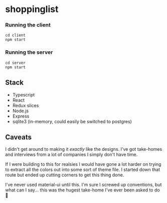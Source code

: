# shoppinglist

### Running the client

```
cd client
npm start
```

### Running the server

```
cd server
npm start
```

## Stack

- Typescript
- React
- Redux slices
- Node.js
- Express
- sqlite3 (in-memory, could easily be switched to postgres)

## Caveats

I didn't get around to making it _exactly_ like the designs. I've got take-homes and interviews from a lot of companies I simply don't have time.

If I were building to this for realsies I would have gone a lot harder on trying to extract all the colors out into some sort of theme file. I started down that route but ended up cutting corners to get this thing done.

I've never used material-ui until this. I'm sure I screwed up conventions, but what can I say... this was the hugest take-home I've ever been asked to do 🤷
